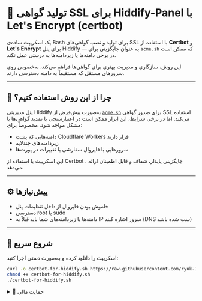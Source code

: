 # 🔐 تولید گواهی SSL برای Hiddify-Panel با Let's Encrypt (certbot)

یک اسکریپت ساده‌ی Bash برای تولید و نصب گواهی‌های SSL با استفاده از **Certbot** و **Let's Encrypt** برای پنل Hiddify — به عنوان جایگزینی برای `acme.sh` که ممکن است در برخی دامنه‌ها یا زیردامنه‌ها به درستی عمل نکند.

این روش، سازگاری و مدیریت بهتری برای گواهی‌ها فراهم می‌کند، به‌خصوص روی سرورهای مستقل که مستقیماً به دامنه دسترسی دارند.

---

## 📌 چرا از این روش استفاده کنیم؟

پنل مدیریتی Hiddify به‌صورت پیش‌فرض از [`acme.sh`](https://github.com/acmesh-official/acme.sh) برای صدور گواهی SSL استفاده می‌کند. اما در برخی شرایط، این ابزار ممکن است در اعتبارسنجی یا تمدید گواهی‌ها با مشکل مواجه شود، مخصوصاً برای:

- دامنه‌هایی که پشت Cloudflare Workers قرار دارند
- زیردامنه‌های چندلایه
- سرورهایی با فایروال سفارشی یا تغییرات در پورت‌ها

این اسکریپت با استفاده از Certbot ، جایگزینی پایدار، شفاف و قابل اطمینان ارائه می‌دهد.

---

## ⚙️ پیش‌نیازها

- خاموش بودن فایروال از داخل تنظیمات پنل
- دسترسی root یا sudo
- دامنه‌ها یا زیردامنه‌های شما باید قبلاً به IP سرور اشاره کنند (DNS ست شده باشد)

---

## 🚀 شروع سریع

اسکریپت را دانلود کرده و به‌صورت دستی اجرا کنید:

```bash
curl -o certbot-for-hiddify.sh https://raw.githubusercontent.com/ryuk-74/certbot-ssl-for-hiddify/main/certbot-for-hiddify.sh
chmod +x certbot-for-hiddify.sh
./certbot-for-hiddify.sh
```



<details>
<summary>💸 حمایت مالی</summary>
USDT (TRC20):  
  
```bash
TCoZp7Zdq34mKuBiDiDR3HLzk92pddTmFr 
```
</details>
